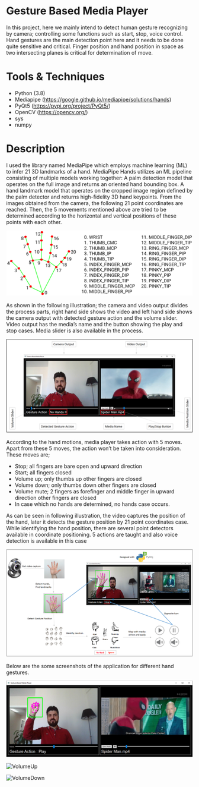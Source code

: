 # Gesture Based Media Player

In this project, here we mainly intend to detect human gesture recognizing by camera; controlling some functions such as start, stop, voice control. Hand gestures are the main detection point here and it needs to be done quite sensitive and critical. Finger position and hand position in space as two intersecting planes is critical for determination of move.

# Tools & Techniques

* Python (3.8)
* Mediapipe (https://google.github.io/mediapipe/solutions/hands)
* PyQt5     (https://pypi.org/project/PyQt5/)
* OpenCV    (https://opencv.org/)
* sys
* numpy

# Description

I used the library named MediaPipe which employs machine learning (ML) to infer 21 3D landmarks of a hand. MediaPipe Hands utilizes an ML pipeline consisting of multiple models working together: A palm detection model that operates on the full image and returns an oriented hand bounding box. A hand landmark model that operates on the cropped image region defined by the palm detector and returns high-fidelity 3D hand keypoints. From the images obtained from the camera, the following 21 point coordinates are reached. Then, the 5 movements mentioned above are tried to be determined according to the horizontal and vertical positions of these points with each other.

![Hand_Landmarks](https://github.com/MuhammetEmek/gesture_based_media_player/blob/main/screenshots/hand_landmarks.png)

As shown in the following illustration; the camera and video output divides the process parts, right hand side shows the video and left hand side shows the camera output with detected gesture action and the volume slider. Video output has the media’s name and the button showing the play and stop cases. Media slider is also available in the process.

![Application](https://github.com/MuhammetEmek/gesture_based_media_player/blob/main/screenshots/Application.png)

According to the hand motions, media player takes action with 5 moves. Apart from these 5 moves, the action won’t be taken into consideration. 
These moves are;
* Stop; all fingers are bare open and upward direction
* Start; all fingers closed
* Volume up; only thumbs up other fingers are closed
* Volume down; only thumbs down other fingers are closed
* Volume mute; 2 fingers as forefinger and middle finger in upward direction other fingers are closed
* In case which no hands are determined, no hands case occurs.

As can be seen in following illustration, the video captures the position of the hand, later it detects the gesture position by 21 point coordinates case. While identifying the hand position, there are several point detectors available in coordinate positioning. 5 actions are taught and also voice detection is available in this case

![Workflow](https://github.com/MuhammetEmek/gesture_based_media_player/blob/main/screenshots/Workflow.png)

Below are the some screenshots of the application for different hand gestures.

![Play](https://github.com/MuhammetEmek/gesture_based_media_player/blob/main/screenshots/Play.png)

![VolumeUp](https://github.com/MuhammetEmek/gesture_based_media_player/blob/main/screenshots/VolumeUp.png)

![VolumeDown](https://github.com/MuhammetEmek/gesture_based_media_player/blob/main/screenshots/VolumeDown.png)
